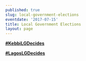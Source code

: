 ```yaml
---
published: true
slug: local-government-elections
eventdate: '2017-07-15'
title: Local Government Elections
layout: page
---
```


**[#KebbiLGDecides](http://www.shineyoureye.org/info/local-government-elections)**

**[#LagosLGDecides](http://www.shineyoureye.org/info/local-government-elections)**
